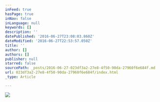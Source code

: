 ```yaml
---
inFeed: true
hasPage: true
inNav: false
inLanguage: null
keywords: []
description: ''
datePublished: '2016-06-27T23:08:03.860Z'
dateModified: '2016-06-27T22:53:57.050Z'
title: ''
author: []
authors: []
publisher: null
starred: false
sourcePath: _posts/2016-06-27-023df3a2-27e8-4f50-90da-27960f6e684f.md
url: 023df3a2-27e8-4f50-90da-27960f6e684f/index.html
_type: Article

---
```

![](https://the-grid-user-content.s3-us-west-2.amazonaws.com/1a47028f-9693-4aee-a032-538ce72a3a40.jpg)